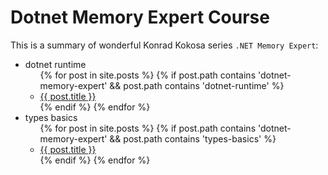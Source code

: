 # Dotnet Memory Expert Course

This is a summary of wonderful Konrad Kokosa series `.NET Memory Expert`:

<div class="box">
  <ul class="directory-list">
    <li class="folder">dotnet runtime
      <ul>
        {% for post in site.posts %}
            {% if post.path contains 'dotnet-memory-expert' && post.path contains 'dotnet-runtime' %}
                <li>
                    <a href="{{ post.url }}">{{ post.title }}</a>
                </li>
            {% endif %}
        {% endfor %}
      </ul>
    </li>
    <li class="folder">types basics
      <ul>
        {% for post in site.posts %}
            {% if post.path contains 'dotnet-memory-expert' && post.path contains 'types-basics' %}
                <li>
                    <a href="{{ post.url }}">{{ post.title }}</a>
                </li>
            {% endif %}
        {% endfor %}
      </ul>
    </li>
  </ul>
</div>